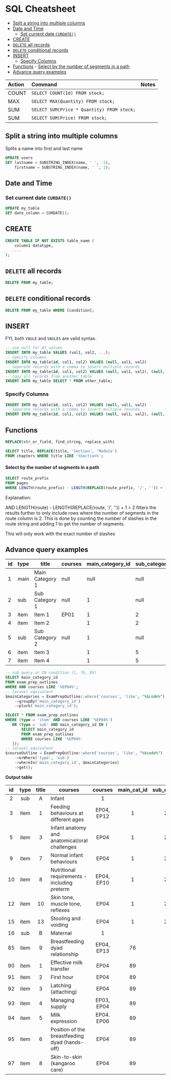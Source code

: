 # SQL Cheatsheet
<!-- TOC -->

- [Split a string into multiple columns](#split-a-string-into-multiple-columns)
- [Date and Time](#date-and-time)
    - [Set current date `CURDATE()`](#set-current-date-curdate)
- [CREATE](#create)
- [`DELETE` all records](#delete-all-records)
- [`DELETE` conditional records](#delete-conditional-records)
- [INSERT](#insert)
    - [Specify Columns](#specify-columns)
- [Functions](#functions)
        - [Select by the number of segments in a path](#select-by-the-number-of-segments-in-a-path)
- [Advance query examples](#advance-query-examples)

<!-- /TOC -->

| Action | Command                                    | Notes |
| :----- | :----------------------------------------- | :---- |
| COUNT  | `SELECT COUNT(Id) FROM stock;`             |       |
| MAX    | `SELECT MAX(Quantity) FROM stock;`         |       |
| SUM    | `SELECT SUM(Price * Quantity) FROM stock;` |       |
| SUM    | `SELECT SUM(Price) FROM stock;`            |       |


<a id="markdown-split-a-string-into-multiple-columns" name="split-a-string-into-multiple-columns"></a>

## Split a string into multiple columns

Splits a name into first and last name

```sql
UPDATE users
SET lastname = SUBSTRING_INDEX(name, ' ', -1),
    firstname = SUBSTRING_INDEX(name, ' ', 1);
```

<a id="markdown-date-and-time" name="date-and-time"></a>

## Date and Time

<a id="markdown-set-current-date-curdate" name="set-current-date-curdate"></a>

### Set current date `CURDATE()`
```sql
UPDATE my_table
SET date_column = CURDATE();
```


<a id="markdown-create" name="create"></a>

## CREATE
```sql
CREATE TABLE IF NOT EXISTS table_name (
    column1 datatype,
   ....
);
```



<a id="markdown-delete-all-records" name="delete-all-records"></a>

## `DELETE` all records
```sql
DELETE FROM my_table;
```

<a id="markdown-delete-conditional-records" name="delete-conditional-records"></a>

## `DELETE` conditional records
```sql
DELETE FROM my_table WHERE [condition];
```

<a id="markdown-insert" name="insert"></a>

## INSERT
FYI, both `VAULE` and `VAULES` are valid syntax.

```sql
-- use null for AI values
INSERT INTO my_table VALUES (val1, val2, ...);
-- specify columns
INSERT INTO my_table(id, col1, col2) VALUES (null, val1, val2)
-- seperate records with a comma to insert multiple records
INSERT INTO my_table(id, col1, col2) VALUES (null, val1, val2), (null, val1, val2)
-- copy all records from another table
INSERT INTO my_table SELECT * FROM other_table;
```

<a id="markdown-specify-columns" name="specify-columns"></a>

### Specify Columns
```sql
INSERT INTO my_table(id, col1, col2) VALUES (null, val1, val2)
-- seperate records with a comma to insert multiple records
INSERT INTO my_table(id, col1, col2) VALUES (null, val1, val2), (null, val1, val2)
```




<a id="markdown-functions" name="functions"></a>

## Functions


```sql
REPLACE(str_or_field, find_string, replace_with)
```

```sql
SELECT title, REPLACE(title, 'Section', 'Module')
FROM chapters WHERE title LIKE '%Section%';
```





<a id="markdown-select-by-the-number-of-segments-in-a-path" name="select-by-the-number-of-segments-in-a-path"></a>

#### Select by the number of segments in a path
```sql
SELECT route_prefix
FROM pages
WHERE LENGTH(route_prefix) - LENGTH(REPLACE(route_prefix, '/', '')) + 1 = 2;
```

Explanation:

AND LENGTH(route) - LENGTH(REPLACE(route, '/', '')) + 1 = 2 filters the results further to only include rows where the number of segments in the route column is 2. This is done by counting the number of slashes in the route string and adding 1 to get the number of segments.

This will only work with the exact number of slashes

<a id="markdown-advance-query-examples" name="advance-query-examples"></a>

## Advance query examples
| id  | type | title           | courses | main_category_id | sub_category_id |
| --- | ---- | --------------- | ------- | ---------------- | --------------- |
| 1   | main | Main Category 1 | null    | null             | null            |
| 2   | sub  | Sub Category 1  | null    | 1                | null            |
| 3   | item | Item 1          | EP01    | 1                | 2               |
| 4   | item | Item 2          |         | 1                | 2               |
| 5   | sub  | Sub Category 2  | null    | 1                | null            |
| 6   | item | Item 3          |         | 1                | 5               |
| 7   | item | Item 4          |         | 1                | 5               |




```sql
-- sub query or IN condition (1, 76, 89)
SELECT main_category_id
FROM exam_prep_outlines
WHERE AND courses LIKE '%EP04%';
-- laravel equivalent
$mainCategories = ExamPrepOutline::where('courses', 'like', "%$code%")
    ->groupBy('main_category_id')
    ->pluck('main_category_id');
```

```sql
SELECT * FROM exam_prep_outlines
WHERE (type = 'item' AND courses LIKE '%EP04%')
   OR (type = 'sub' AND main_category_id IN (
       SELECT main_category_id
       FROM exam_prep_outlines
       WHERE courses LIKE '%EP04%'
   ));
-- laravel equivalent
$courseOutline = ExamPrepOutline::where('courses', 'like', "%$code%")
    ->orWhere('type', 'sub')
    ->whereIn('main_category_id', $mainCategories)
    ->get();
```

**Output table**

|  id   | type  | title | courses                                        |  courses   | main_cat_id | sub_cat_id |
| :---: | :---: | :---: | ---------------------------------------------- | :--------: | :---------: | :--------: |
|   2   |  sub  |   A   | Infant                                         |     1      |             |            |
|   3   | item  |   1   | Feeding behaviours at different ages           | EP04, EP12 |      1      |     2      |
|   5   | item  |   3   | Infant anatomy and anatomical/oral challenges  |    EP04    |      1      |     2      |
|   9   | item  |   7   | Normal infant behaviours                       |    EP04    |      1      |     2      |
|  10   | item  |   8   | Nutritional requirements - including preterm   | EP04, EP10 |      1      |     2      |
|  12   | item  |  10   | Skin tone, muscle tone, reflexes               |    EP04    |      1      |     2      |
|  15   | item  |  13   | Stooling and voiding                           |    EP04    |      1      |     2      |
|  16   |  sub  |   B   | Maternal                                       |     1      |             |            |
|  85   | item  |   9   | Breastfeeding dyad relationship                | EP04, EP13 |     76      |            |
|  90   | item  |   1   | Effective milk transfer                        |    EP04    |     89      |            |
|  91   | item  |   2   | First hour                                     |    EP04    |     89      |            |
|  92   | item  |   3   | Latching (attaching)                           |    EP04    |     89      |            |
|  93   | item  |   4   | Managing supply                                | EP03, EP04 |     89      |            |
|  94   | item  |   5   | Milk expression                                | EP04. EP06 |     89      |            |
|  95   | item  |   6   | Position of the breastfeeding dyad (hands-off) |    EP04    |     89      |            |
|  97   | item  |   8   | Skin-to-skin (kangaroo care)                   |    EP04    |     89      |            |
